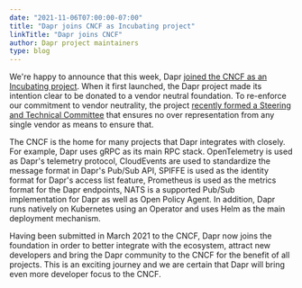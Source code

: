 ```yaml
---
date: "2021-11-06T07:00:00-07:00"
title: "Dapr joins CNCF as Incubating project"
linkTitle: "Dapr joins CNCF"
author: Dapr project maintainers
type: blog
---
```


We're happy to announce that this week, Dapr [joined the CNCF as an Incubating project](placeholder-url).
When it first launched, the Dapr project made its intention clear to be donated to a vendor neutral foundation. To re-enforce our commitment to vendor neutrality, the project [recently formed a Steering and Technical Committee](https://blog.dapr.io/posts/2021/09/20/announcing-daprs-steering-and-technical-committee/) that ensures no over representation from any single vendor as means to ensure that.

The CNCF is the home for many projects that Dapr integrates with closely. For example, Dapr uses gRPC as its main RPC stack. OpenTelemetry is used as Dapr's telemetry protocol, CloudEvents are used to standardize the message format in Dapr's Pub/Sub API, SPIFFE is used as the identity format for Dapr's access list feature, Prometheus is used as the metrics format for the Dapr endpoints, NATS is a supported Pub/Sub implementation for Dapr as well as Open Policy Agent. In addition, Dapr runs natively on Kubernetes using an Operator and uses Helm as the main deployment mechanism.

Having been submitted in March 2021 to the CNCF, Dapr now joins the foundation in order to better integrate with the ecosystem, attract new developers and bring the Dapr community to the CNCF for the benefit of all projects. This is an exciting journey and we are certain that Dapr will bring even more developer focus to the CNCF.

